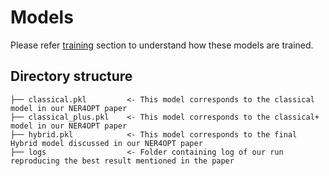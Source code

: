 # Models

Please refer [training]() section to understand how these models are trained.

## Directory structure
```
├── classical.pkl         <- This model corresponds to the classical model in our NER4OPT paper
├── classical_plus.pkl    <- This model corresponds to the classical+ model in our NER4OPT paper
├── hybrid.pkl            <- This model corresponds to the final Hybrid model discussed in our NER4OPT paper
├── logs                  <- Folder containing log of our run reproducing the best result mentioned in the paper
```
